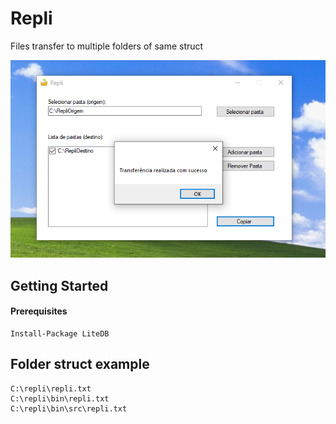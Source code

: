 # Repli
Files transfer to multiple folders of same struct

![Repli](https://github.com/praiakov/repli/blob/master/repli.PNG)

## Getting Started
#### Prerequisites

```
Install-Package LiteDB
```

## Folder struct example

```
C:\repli\repli.txt
C:\repli\bin\repli.txt
C:\repli\bin\src\repli.txt
```
